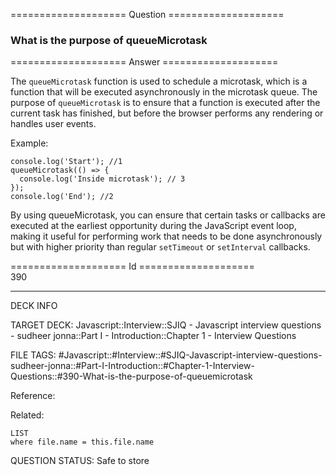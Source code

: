 ==================== Question ====================  

### What is the purpose of queueMicrotask  

==================== Answer ====================  

The `queueMicrotask` function is used to schedule a microtask, which is a function that will be executed asynchronously in the microtask queue. The purpose of `queueMicrotask` is to ensure that a function is executed after the current task has finished, but before the browser performs any rendering or handles user events.

Example:

<!-- codeblock-start -->
<pre><code class="hljs language-javascript"><span class="hljs-variable language_">console</span>.<span class="hljs-title function_">log</span>(<span class="hljs-string">'Start'</span>); <span class="hljs-comment">//1</span>
<span class="hljs-title function_">queueMicrotask</span>(<span class="hljs-function">() =></span> {
  <span class="hljs-variable language_">console</span>.<span class="hljs-title function_">log</span>(<span class="hljs-string">'Inside microtask'</span>); <span class="hljs-comment">// 3</span>
});
<span class="hljs-variable language_">console</span>.<span class="hljs-title function_">log</span>(<span class="hljs-string">'End'</span>); <span class="hljs-comment">//2</span>
</code></pre>
<!-- codeblock-end -->

By using queueMicrotask, you can ensure that certain tasks or callbacks are executed at the earliest opportunity during the JavaScript event loop, making it useful for performing work that needs to be done asynchronously but with higher priority than regular `setTimeout` or `setInterval` callbacks.

==================== Id ====================  
390

---

DECK INFO

TARGET DECK: Javascript::Interview::SJIQ - Javascript interview questions - sudheer jonna::Part I - Introduction::Chapter 1 - Interview Questions

FILE TAGS: #Javascript::#Interview::#SJIQ-Javascript-interview-questions-sudheer-jonna::#Part-I-Introduction::#Chapter-1-Interview-Questions::#390-What-is-the-purpose-of-queuemicrotask

Reference:

Related:

```dataview
LIST
where file.name = this.file.name
```

QUESTION STATUS: Safe to store
